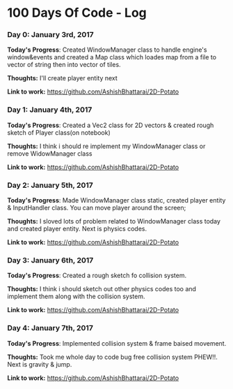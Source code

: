 # 100 Days Of Code - Log

### Day 0: January 3rd, 2017

**Today's Progress**: Created WindowManager class to handle engine's window&events and created a Map class which loades map from a file to vector of string then into vector of tiles.

**Thoughts:** I'll create player entity next

**Link to work:** https://github.com/AshishBhattarai/2D-Potato

### Day 1: January 4th, 2017

**Today's Progress**: Created a Vec2 class for 2D vectors & created rough sketch of Player class(on notebook)

**Thoughts:** I think i should re implement my WindowManager class or remove WidowManager class

**Link to work:** https://github.com/AshishBhattarai/2D-Potato

### Day 2: January 5th, 2017

**Today's Progress**: Made WindowManager class static, created player entity & InputHandler class. You can move player around the screen;

**Thoughts:** I sloved lots of problem related to WindowManager class today and created player entity. Next is physics codes.

**Link to work:** https://github.com/AshishBhattarai/2D-Potato

### Day 3: January 6th, 2017

**Today's Progress**: Created a rough sketch fo collision system.

**Thoughts:** I think i should sketch out other physics codes too and implement them along with the collision system.

**Link to work:** https://github.com/AshishBhattarai/2D-Potato

### Day 4: January 7th, 2017

**Today's Progress**: Implemented collision system & frame baised movement.

**Thoughts:** Took me whole day to code bug free collision system PHEW!!. Next is gravity & jump.

**Link to work:** https://github.com/AshishBhattarai/2D-Potato

